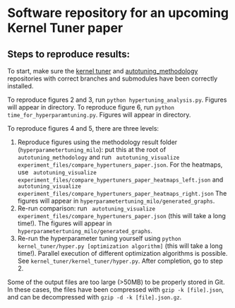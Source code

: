 # Software repository for an upcoming Kernel Tuner paper

## Steps to reproduce results:
To start, make sure the [kernel tuner](https://github.com/KernelTuner/kernel_tuner/tree/hyperparametertuning) and [autotuning_methodology](https://github.com/AutoTuningAssociation/autotuning_methodology/tree/standardization) repositories with correct branches and submodules have been correctly installed. 

To reproduce figures 2 and 3, run `python hypertuning_analysis.py`. Figures will appear in directory. 
To reproduce figure 6, run `python time_for_hyperparamtuning.py`. Figures will appear in directory. 

To reproduce figures 4 and 5, there are three levels:
1. Reproduce figures using the methodology result folder (`hyperparametertuning_milo`): put this at the root of `autotuning_methodology` and run ` autotuning_visualize experiment_files/compare_hypertuners_paper.json`. For the heatmaps, use ` autotuning_visualize experiment_files/compare_hypertuners_paper_heatmaps_left.json` and ` autotuning_visualize experiment_files/compare_hypertuners_paper_heatmaps_right.json` The figures will appear in `hyperparametertuning_milo/generated_graphs`.
2. Re-run comparison: run ` autotuning_visualize experiment_files/compare_hypertuners_paper.json` (this will take a long time!). The figures will appear in `hyperparametertuning_milo/generated_graphs`.
3. Re-run the hyperparameter tuning yourself using `python kernel_tuner/hyper.py [optimization algorithm]` (this will take a long time!). Parallel execution of different optimization algorithms is possible. See `kernel_tuner/kernel_tuner/hyper.py`. After completion, go to step 2.


Some of the output files are too large (>50MB) to be properly stored in Git. In these cases, the files have been compressed with `gzip -k [file].json`, and can be decompressed with `gzip -d -k [file].json.gz`.
